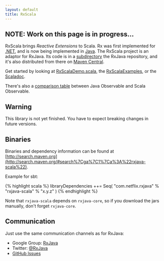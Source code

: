 ```yaml
---
layout: default
title: RxScala
---
```


## NOTE: Work on this page is in progress...

RxScala brings *Reactive Extensions* to Scala. Rx was first implemented for [.NET](https://rx.codeplex.com), and is now being implemented in [Java](https://github.com/Netflix/RxJava). The RxScala project is an adaptor for RxJava. Its code is in a [subdirectory](https://github.com/Netflix/RxJava/tree/master/language-adaptors/rxjava-scala) the RxJava repository, and it's also distributed from there on [Maven Central](http://search.maven.org/#search%7Cga%7C1%7Ca%3A%22rxjava-scala%22).

Get started by looking at [RxScalaDemo.scala](https://github.com/Netflix/RxJava/blob/master/language-adaptors/rxjava-scala/src/main/scala/rx/lang/scala/examples/RxScalaDemo.scala), the [RxScalaExamples](https://github.com/RxScala/RxScalaExamples), or the [Scaladoc](http://rxscala.github.io/scaladoc/index.html#rx.lang.scala.Observable).

There's also a [comparison table](http://rxscala.github.io/comparison.html) between Java Observable and Scala Observable.


## Warning

This library is not yet finished. You have to expect breaking changes in future versions.


## Binaries

Binaries and dependency information can be found at [http://search.maven.org](http://search.maven.org/#search%7Cga%7C1%7Ca%3A%22rxjava-scala%22).

Example for sbt:

{% highlight scala %}
libraryDependencies ++= Seq(
  "com.netflix.rxjava" % "rxjava-scala" % "x.y.z"
)
{% endhighlight %}

Note that `rxjava-scala` depends on `rxjava-core`, so if you download the jars manually, don't forget `rxjava-core`.


## Communication

Just use the same communication channels as for RxJava:

-    Google Group: [RxJava](http://groups.google.com/d/forum/rxjava)
-    Twitter: [@RxJava](http://twitter.com/RxJava)
-    [GitHub Issues](https://github.com/Netflix/RxJava/issues)
